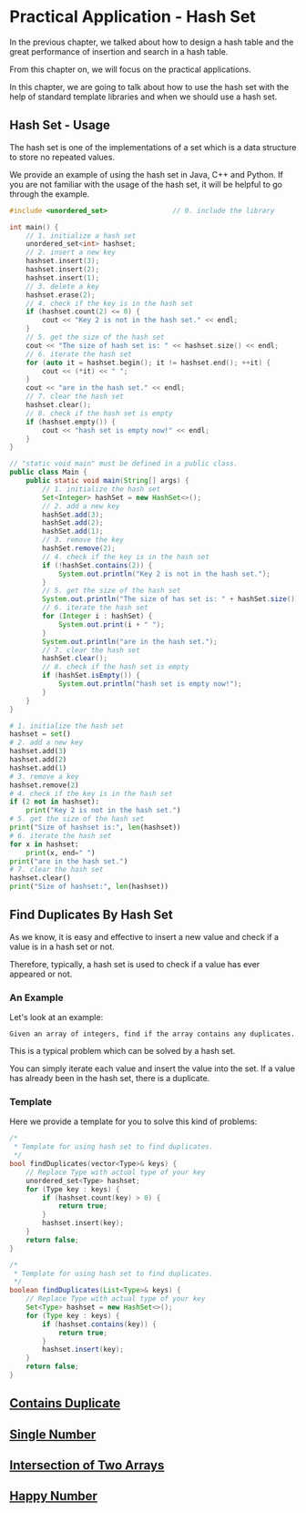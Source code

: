 # Practical Application - Hash Set

In the previous chapter, we talked about how to design a hash table and the great performance of insertion and search in a hash table.

From this chapter on, we will focus on the practical applications.

In this chapter, we are going to talk about how to use the hash set with the help of standard template libraries and when we should use a hash set.

## Hash Set - Usage

The hash set is one of the implementations of a set which is a data structure to store no repeated values. 

We provide an example of using the hash set in Java, C++ and Python. If you are not familiar with the usage of the hash set, it will be helpful to go through the example.

```C++
#include <unordered_set>                // 0. include the library

int main() {
    // 1. initialize a hash set
    unordered_set<int> hashset;   
    // 2. insert a new key
    hashset.insert(3);
    hashset.insert(2);
    hashset.insert(1);
    // 3. delete a key
    hashset.erase(2);
    // 4. check if the key is in the hash set
    if (hashset.count(2) <= 0) {
        cout << "Key 2 is not in the hash set." << endl;
    }
    // 5. get the size of the hash set
    cout << "The size of hash set is: " << hashset.size() << endl; 
    // 6. iterate the hash set
    for (auto it = hashset.begin(); it != hashset.end(); ++it) {
        cout << (*it) << " ";
    }
    cout << "are in the hash set." << endl;
    // 7. clear the hash set
    hashset.clear();
    // 8. check if the hash set is empty
    if (hashset.empty()) {
        cout << "hash set is empty now!" << endl;
    }
}
```

```Java
// "static void main" must be defined in a public class.
public class Main {
    public static void main(String[] args) {
        // 1. initialize the hash set
        Set<Integer> hashSet = new HashSet<>();     
        // 2. add a new key
        hashSet.add(3);
        hashSet.add(2);
        hashSet.add(1);
        // 3. remove the key
        hashSet.remove(2);        
        // 4. check if the key is in the hash set
        if (!hashSet.contains(2)) {
            System.out.println("Key 2 is not in the hash set.");
        }
        // 5. get the size of the hash set
        System.out.println("The size of has set is: " + hashSet.size());     
        // 6. iterate the hash set
        for (Integer i : hashSet) {
            System.out.print(i + " ");
        }
        System.out.println("are in the hash set.");
        // 7. clear the hash set
        hashSet.clear();
        // 8. check if the hash set is empty
        if (hashSet.isEmpty()) {
            System.out.println("hash set is empty now!");
        }
    }
}
```

```Python
# 1. initialize the hash set
hashset = set() 
# 2. add a new key
hashset.add(3)
hashset.add(2)
hashset.add(1)
# 3. remove a key
hashset.remove(2)
# 4. check if the key is in the hash set
if (2 not in hashset):
    print("Key 2 is not in the hash set.")
# 5. get the size of the hash set
print("Size of hashset is:", len(hashset)) 
# 6. iterate the hash set
for x in hashset:
    print(x, end=" ")
print("are in the hash set.")
# 7. clear the hash set
hashset.clear()                         
print("Size of hashset:", len(hashset))
```

## Find Duplicates By Hash Set

As we know, it is easy and effective to insert a new value and check if a value is in a hash set or not.

Therefore, typically, a hash set is used to check if a value has ever appeared or not.
 
### An Example

Let's look at an example:

    Given an array of integers, find if the array contains any duplicates. 

This is a typical problem which can be solved by a hash set.

You can simply iterate each value and insert the value into the set. If a value has already been in the hash set, there is a duplicate.

### Template

Here we provide a template for you to solve this kind of problems:

```C++
/*
 * Template for using hash set to find duplicates.
 */
bool findDuplicates(vector<Type>& keys) {
    // Replace Type with actual type of your key
    unordered_set<Type> hashset;
    for (Type key : keys) {
        if (hashset.count(key) > 0) {
            return true;
        }
        hashset.insert(key);
    }
    return false;
}
```

```Java
/*
 * Template for using hash set to find duplicates.
 */
boolean findDuplicates(List<Type>& keys) {
    // Replace Type with actual type of your key
    Set<Type> hashset = new HashSet<>();
    for (Type key : keys) {
        if (hashset.contains(key)) {
            return true;
        }
        hashset.insert(key);
    }
    return false;
}

```

## [Contains Duplicate](../../Easy%20Collection/Array/Contains%20Duplicate.java)

## [Single Number](../../Easy%20Collection/Array/Single%20Number.java)

## [Intersection of Two Arrays](Intersection%20of%20Two%20Arrays.java)

## [Happy Number](../../Medium%20Collection/Math/Happy%20Number.java)